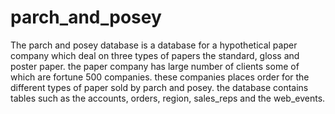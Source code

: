# parch_and_posey
The parch and posey database is a database for a hypothetical paper company which deal on three types of papers the standard, gloss and poster paper. the paper company has large number of clients some of which are fortune 500 companies. these companies places order for the different types of paper sold by parch and posey. the database contains tables such as the  accounts, orders, region, sales_reps and the web_events. 
